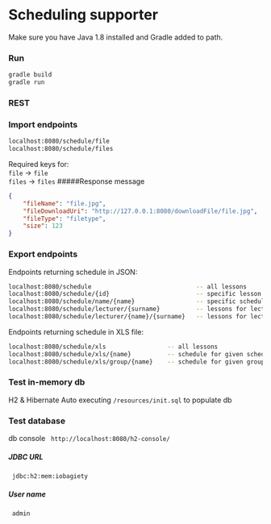 # Scheduling supporter 


Make sure you have Java 1.8 installed and Gradle added to path.

### Run
```sh
gradle build
gradle run
```

### REST

### Import endpoints
```sh
localhost:8080/schedule/file
localhost:8080/schedule/files
```
Required keys for:  
 ```file``` -> ```file```  
 ```files``` -> ```files```
#####Response message
```json
{
    "fileName": "file.jpg",
    "fileDownloadUri": "http://127.0.0.1:8080/downloadFile/file.jpg",
    "fileType": "filetype",
    "size": 123
}
```
### Export endpoints
Endpoints returning schedule in JSON:
```sh
localhost:8080/schedule                             -- all lessons
localhost:8080/schedule/{id}                        -- specific lesson
localhost:8080/schedule/name/{name}                 -- specific schedule
localhost:8080/schedule/lecturer/{surname}          -- lessons for lecturer surname
localhost:8080/schedule/lecturer/{name}/{surname}   -- lessons for lecturer name and surname
```

Endpoints returning schedule in XLS file:
```sh
localhost:8080/schedule/xls                 -- all lessons
localhost:8080/schedule/xls/{name}          -- schedule for given schedule name
localhost:8080/schedule/xls/group/{name}    -- schedule for given group name
```
### Test in-memory db
H2 & Hibernate
Auto executing ```/resources/init.sql``` to populate db

### Test database
db console
``` http://localhost:8080/h2-console/``` 
##### JDBC URL
``` jdbc:h2:mem:iobagiety``` 
##### User name
``` admin``` 

